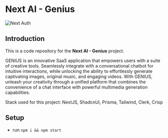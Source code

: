 # Next AI - Genius

![Next Auth](https://piotr.rzadkowolski.dev/assets/proj23.webp)

## Introduction
This is a code repository for the **Next AI - Genius** project. 

GENIUS is an innovative SaaS application that empowers users with a suite of creative tools. Seamlessly integrate with a conversational chatbot for intuitive interactions, while unlocking the ability to effortlessly generate captivating images, original music, and engaging videos. With GENIUS, unleash your creativity through a unified platform that combines the convenience of a chat interface with powerful multimedia generation capabilities.

Stack used for this project: NextJS, ShadcnUi, Prisma, Tailwind, Clerk, Crisp

## Setup
- run ```npm i && npm start```
